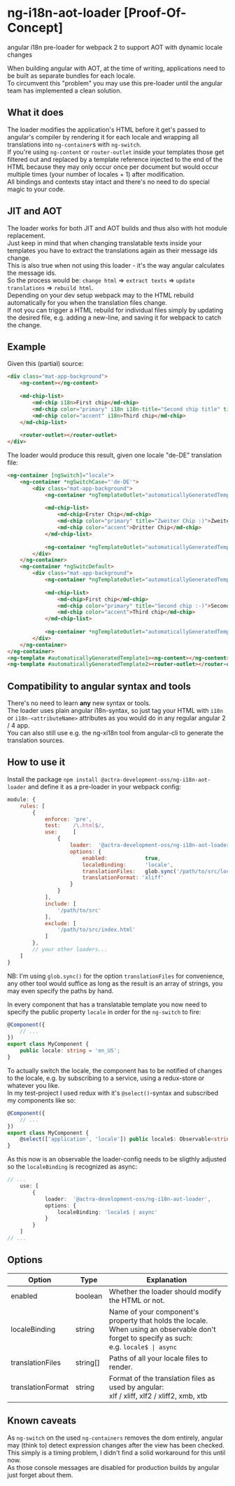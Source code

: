# ng-i18n-aot-loader [Proof-Of-Concept]
angular i18n pre-loader for webpack 2 to support AOT with dynamic locale changes

When building angular with AOT, at the time of writing, applications need to be built as separate bundles for each locale.  
To circumvent this "problem" you may use this pre-loader until the angular team has implemented a clean solution.


## What it does
The loader modifies the application's HTML before it get's passed to angular's compiler by rendering it for each locale and wrapping all translations into `ng-container`s with `ng-switch`.  
If you're using `ng-content` or `router-outlet` inside your templates those get filtered out and replaced by a template reference injected to the end of the HTML because they may only occur once per
document but would occur multiple times (your number of locales + 1) after modification.  
All bindings and contexts stay intact and there's no need to do special magic to your code.


## JIT and AOT
The loader works for both JIT and AOT builds and thus also with hot module replacement.  
Just keep in mind that when changing translatable texts inside your templates you have to extract the translations again as their message ids change.  
This is also true when not using this loader - it's the way angular calculates the message ids.  
So the process would be: `change html` => `extract texts` => `update translations` => `rebuild html`.  
Depending on your dev setup webpack may to the HTML rebuild automatically for you when the translation files change.  
If not you can trigger a HTML rebuild for individual files simply by updating the desired file, e.g. adding a new-line, and saving it for webpack to catch the change.


## Example
Given this (partial) source:
```html
<div class="mat-app-background">
    <ng-content></ng-content>
    
    <md-chip-list>
        <md-chip i18n>First chip</md-chip>
        <md-chip color="primary" i18n i18n-title="Second chip title" title="Second chip :-)">Second chip</md-chip>
        <md-chip color="accent" i18n>Third chip</md-chip>
    </md-chip-list>
    
    <router-outlet></router-outlet>
</div>
```

The loader would produce this result, given one locale "de-DE" translation file:
```html
<ng-container [ngSwitch]="locale">
    <ng-container *ngSwitchCase="'de-DE'">
        <div class="mat-app-background">
            <ng-container *ngTemplateOutlet="automaticallyGeneratedTemplate1"></ng-container>
            
            <md-chip-list>
                <md-chip>Erster Chip</md-chip>
                <md-chip color="primary" title="Zweiter Chip :)">Zweiter Chip</md-chip>
                <md-chip color="accent">Dritter Chip</md-chip>
            </md-chip-list>
            
            <ng-container *ngTemplateOutlet="automaticallyGeneratedTemplate2"></ng-container>
        </div>
    </ng-container>
    <ng-container *ngSwitcDefault>
        <div class="mat-app-background">
            <ng-container *ngTemplateOutlet="automaticallyGeneratedTemplate1"></ng-container>
            
            <md-chip-list>
                <md-chip>First chip</md-chip>
                <md-chip color="primary" title="Second chip :-)">Second chip</md-chip>
                <md-chip color="accent">Third chip</md-chip>
            </md-chip-list>
            
            <ng-container *ngTemplateOutlet="automaticallyGeneratedTemplate2"></ng-container>
        </div>
    </ng-container>
</ng-container>
<ng-template #automaticallyGeneratedTemplate1><ng-content></ng-content></ng-template>
<ng-template #automaticallyGeneratedTemplate2><router-outlet></router-outlet></ng-template>
```


## Compatibility to angular syntax and tools
There's no need to learn **any** new syntax or tools.  
The loader uses plain angular i18n-syntax, so just tag your HTML with `i18n` or `i18n-<attributeName>` attributes as you would do in any regular angular 2 / 4 app.  
You can also still use e.g. the ng-xi18n tool from angular-cli to generate the translation sources.


## How to use it
Install the package `npm install @actra-development-oss/ng-i18n-aot-loader` and define it as a pre-loader in your webpack config:
```js
module: {
    rules: [
        {
            enforce: 'pre',
            test:    /\.html$/,
            use:     [
                {
                    loader:  '@actra-development-oss/ng-i18n-aot-loader',
                    options: {
                        enabled:            true,
                        localeBinding:      'locale',
                        translationFiles:   glob.sync('/path/to/src/locales/**/messages.*.xlf'),
                        translationFormat: 'xliff'
                    }
                }
            ],
            include: [
                '/path/to/src'
            ],
            exclude: [
                '/path/to/src/index.html'
            ]
        },
        // your other loaders...
    ]
}
```
NB: I'm using `glob.sync()` for the option `translationFiles` for convenience, any other tool would suffice as long as the result is an array of strings, you may even specify the paths by hand.

In every component that has a translatable template you now need to specify the public property `locale` in order for the `ng-switch` to fire:
```typescript
@Component({
    // ...
})
export class MyComponent {
    public locale: string = 'en_US';
}
```

To actually switch the locale, the component has to be notified of changes to the locale, e.g. by subscribing to a service, using a redux-store or whatever you like.  
In my test-project I used redux with it's `@select()`-syntax and subscribed my components like so:
```typescript
@Component({
    // ...
})
export class MyComponent {
    @select(['application', 'locale']) public locale$: Observable<string>;
}
```

As this now is an observable the loader-config needs to be sligthly adjusted so the `localeBinding` is recognized as async:
```typescript
// ...
    use: [
        {
            loader:  '@actra-development-oss/ng-i18n-aot-loader',
            options: {
                localeBinding: 'locale$ | async'
            }
        }
    ]
// ...
```


## Options
| Option            | Type     | Explanation |
|-------------------|----------|-------------------------------------------------------------|
| enabled           | boolean  | Whether the loader should modify the HTML or not.           |
| localeBinding     | string   | Name of your component's property that holds the locale.<br />When using an observable don't forget to specify as such:<br />e.g. `locale$ \| async` |
| translationFiles  | string[] | Paths of all your locale files to render.                   |
| translationFormat | string   | Format of the translation files as used by angular:<br />xlf / xliff, xlf2 / xliff2, xmb, xtb |


## Known caveats
As `ng-switch` on the used `ng-containers` removes the dom entirely, angular may (think to) detect expression changes after the view has been checked.  
This simply is a timing problem, I didn't find a solid workaround for this until now.  
As those console messages are disabled for production builds by angular just forget about them.
